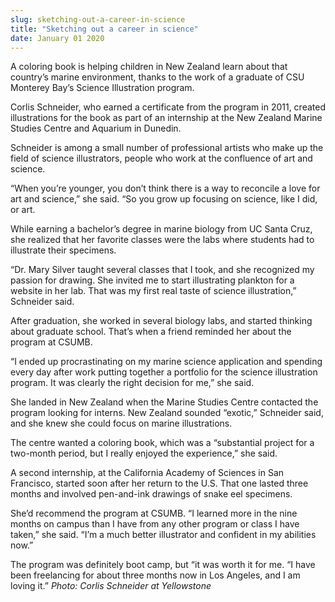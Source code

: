 ```yaml
---
slug: sketching-out-a-career-in-science
title: "Sketching out a career in science"
date: January 01 2020
---
```


 
<p>
  A coloring book is helping children in New Zealand learn about that country’s
  marine environment, thanks to the work of a graduate of CSU Monterey Bay’s
  Science Illustration program.
</p>
<p>
  Corlis Schneider, who earned a certificate from the program in 2011, created
  illustrations for the book as part of an internship at the New Zealand Marine
  Studies Centre and Aquarium in Dunedin.
</p>
<p>
  Schneider is among a small number of professional artists who make up the
  field of science illustrators, people who work at the confluence of art and
  science.
</p>
<p>
  “When you’re younger, you don’t think there is a way to reconcile a love for
  art and science,” she said. “So you grow up focusing on science, like I did,
  or art.
</p>
<p>
  While earning a bachelor’s degree in marine biology from UC Santa Cruz, she
  realized that her favorite classes were the labs where students had to
  illustrate their specimens.
</p>
<p>
  “Dr. Mary Silver taught several classes that I took, and she recognized my
  passion for drawing. She invited me to start illustrating plankton for a
  website in her lab. That was my first real taste of science illustration,”
  Schneider said.
</p>
<p>
  After graduation, she worked in several biology labs, and started thinking
  about graduate school. That’s when a friend reminded her about the program at
  CSUMB.
</p>
<p>
  “I ended up procrastinating on my marine science application and spending
  every day after work putting together a portfolio for the science illustration
  program. It was clearly the right decision for me,” she said.
</p>
<p>
  She landed in New Zealand when the Marine Studies Centre contacted the program
  looking for interns. New Zealand sounded “exotic,” Schneider said, and she
  knew she could focus on marine illustrations.
</p>
<p>
  The centre wanted a coloring book, which was a “substantial project for a
  two-month period, but I really enjoyed the experience,” she said.
</p>
<p>
  A second internship, at the California Academy of Sciences in San Francisco,
  started soon after her return to the U.S. That one lasted three months and
  involved pen-and-ink drawings of snake eel specimens.
</p>
<p>
  She’d recommend the program at CSUMB. “I learned more in the nine months on
  campus than I have from any other program or class I have taken,” she said.
  “I’m a much better illustrator and confident in my abilities now.”
</p>
<p>
  The program was definitely boot camp, but “it was worth it for me. “I have
  been freelancing for about three months now in Los Angeles, and I am loving
  it.” <em>Photo: Corlis Schneider at Yellowstone</em>
</p>
<p></p>
 
